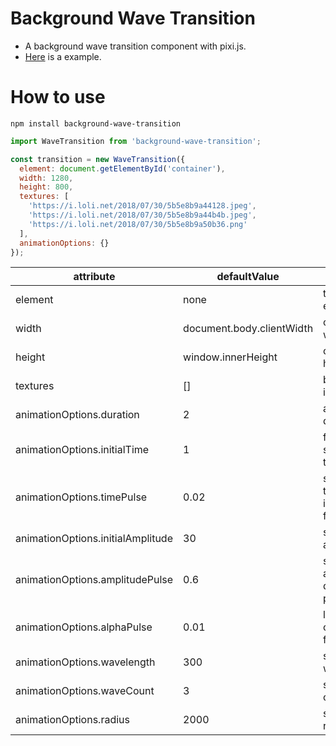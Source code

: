 # Background Wave Transition
- A background wave transition component with pixi.js.
- [Here](https://missrhyme.github.io/background-wave-transition/) is a example.

# How to use
```
npm install background-wave-transition
```

```javascript
import WaveTransition from 'background-wave-transition';

const transition = new WaveTransition({
  element: document.getElementById('container'),
  width: 1280,
  height: 800,
  textures: [
    'https://i.loli.net/2018/07/30/5b5e8b9a44128.jpeg',
    'https://i.loli.net/2018/07/30/5b5e8b9a44b4b.jpeg',
    'https://i.loli.net/2018/07/30/5b5e8b9a50b36.png'
  ],
  animationOptions: {}
});
```

attribute | defaultValue | description
---- | --- | ---
element | none | target element
width |  document.body.clientWidth  |  canvas width
height |  window.innerHeight  |  canvas height
textures | [] | background image array
animationOptions.duration | 2 | animation duration
animationOptions.initialTime | 1 | first shockwave's time
animationOptions.timePulse | 0.02 | shockwave's time increase per frame
animationOptions.initialAmplitude | 30 | shockwave's amplitude
animationOptions.amplitudePulse | 0.6 | shockwave's amplitude decrease per frame
animationOptions.alphaPulse | 0.01 | layer's alpha change per frame
animationOptions.wavelength | 300 | shockwave's wavelength
animationOptions.waveCount | 3 | shockwave count
animationOptions.radius | 2000 | shockwave's radius